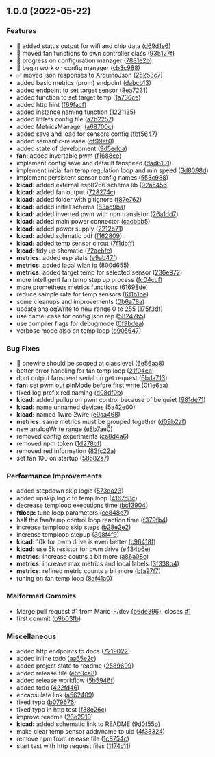 ## 1.0.0 (2022-05-22)


### Features

* :art: added status output for wifi and chip data ([d69d1e6](https://github.com/Mario-F/esp-fancontroller/commit/d69d1e6ebad522e076c9f73d800b4b001d841ded))
* :art: moved fan functions to own controller class ([935127f](https://github.com/Mario-F/esp-fancontroller/commit/935127f24fae7acba9bc1cef40f75b0bdaf1629e))
* :rocket: progress on configuration manager ([7881e2b](https://github.com/Mario-F/esp-fancontroller/commit/7881e2be0a1dddb4992f8db848023550b6f6fbee))
* :tada: begin work on config manager ([cb3c988](https://github.com/Mario-F/esp-fancontroller/commit/cb3c9884f14cba346a7c8f8f8d19c752608c9d75))
* :white_check_mark: moved json responses to ArduinoJson ([25253c7](https://github.com/Mario-F/esp-fancontroller/commit/25253c721c5412c7e3ed9f4f043d014e6bdd787b))
* added basic metrics (prom) endpoint ([dabcb13](https://github.com/Mario-F/esp-fancontroller/commit/dabcb13324245bd66e729920437ce46721af684a))
* added endpoint to set target sensor ([8ea7231](https://github.com/Mario-F/esp-fancontroller/commit/8ea723110422440d83be419283e85b96e1561a98))
* added function to set target temp ([1a736ce](https://github.com/Mario-F/esp-fancontroller/commit/1a736ce7e426682b6dfc4689cf2a2b665bd8ac39))
* added http hint ([f69facf](https://github.com/Mario-F/esp-fancontroller/commit/f69facfd5607e1c8681c1aa31448a224536f92cd))
* added instance naming function ([1221135](https://github.com/Mario-F/esp-fancontroller/commit/1221135f71680052e9a6b277e079cc185640ef04))
* added littlefs config file ([a7b2257](https://github.com/Mario-F/esp-fancontroller/commit/a7b2257ad6ee99b8aeda5d129869e67d94719fc1))
* added MetricsManager ([a68700c](https://github.com/Mario-F/esp-fancontroller/commit/a68700c6439b438ca3a5afce557c4270e2bf40d3))
* added save and load for sensors config ([fbf5647](https://github.com/Mario-F/esp-fancontroller/commit/fbf5647b08fc36d793b7092a66f029a73809f410))
* added semantic-release ([df99ef0](https://github.com/Mario-F/esp-fancontroller/commit/df99ef027b271fb344b72f5a1609033454dce289))
* added state of development ([9d5edda](https://github.com/Mario-F/esp-fancontroller/commit/9d5edda11bf2e14335f78416197fb627b56b3011))
* **fan:** added invertable pwm ([f1688ce](https://github.com/Mario-F/esp-fancontroller/commit/f1688ce9424de60b3bc60a4ed3fafacaa6be249c))
* implement config save and default fanspeed ([dad6101](https://github.com/Mario-F/esp-fancontroller/commit/dad6101de81df73105e113d472e79db4e4fe74ba))
* implement initial fan temp regulation loop and min speed ([3d8098d](https://github.com/Mario-F/esp-fancontroller/commit/3d8098d8f54da745e140aee63d695d9587b85399))
* implement persistent sensor config names ([553c988](https://github.com/Mario-F/esp-fancontroller/commit/553c988b554092a35305f27facc4c0887cbb739a))
* **kicad:** added external esp8266 schema lib ([92a5456](https://github.com/Mario-F/esp-fancontroller/commit/92a54567cf7fb0318d002e41d7b1d69032f7264d))
* **kicad:** added fan output ([728274c](https://github.com/Mario-F/esp-fancontroller/commit/728274c60731fd144802d97b685053abbf6846fc))
* **kicad:** added folder with gitignore ([f87e762](https://github.com/Mario-F/esp-fancontroller/commit/f87e7622ff89ff17e8840cf7b009b8f1a9ee78b3))
* **kicad:** added initial schema ([83ac9ba](https://github.com/Mario-F/esp-fancontroller/commit/83ac9baa391b04ac0164315ea2143bda18726259))
* **kicad:** added inverted pwm with npn transistor ([26a1dd7](https://github.com/Mario-F/esp-fancontroller/commit/26a1dd7429f6dc3bcad4b86b78ffa68bf717dd3f))
* **kicad:** added main power connector ([cacbbb5](https://github.com/Mario-F/esp-fancontroller/commit/cacbbb5a536033471374252cbc72831ff4be9d0d))
* **kicad:** added power supply ([2212b71](https://github.com/Mario-F/esp-fancontroller/commit/2212b7137a7b87f6feb7ddc53b19c53b456bd0fa))
* **kicad:** added schmatic pdf ([f162809](https://github.com/Mario-F/esp-fancontroller/commit/f1628093d51be28d57f0f11621bcca81c8a14f14))
* **kicad:** added temp sensor circut ([7f1dbff](https://github.com/Mario-F/esp-fancontroller/commit/7f1dbffcfd1cf33a3d86ea3ccafdd922216403ff))
* **kicad:** tidy up shematic ([72aebfe](https://github.com/Mario-F/esp-fancontroller/commit/72aebfe30c0013fe253f4c1a0b26db9ac45b828e))
* **metrics:** added esp stats ([e9ab47f](https://github.com/Mario-F/esp-fancontroller/commit/e9ab47f6b84f04db90c6bfbd70e5b267e7e282d8))
* **metrics:** added local wlan ip ([800d655](https://github.com/Mario-F/esp-fancontroller/commit/800d655ff1cc420984c51e188afeb5541f20c143))
* **metrics:** added target temp for selected sensor ([236e972](https://github.com/Mario-F/esp-fancontroller/commit/236e972583302a9cf2b1a0c2e3bbf6722512e1d9))
* more intelligent fan temp step up process ([fc04ccf](https://github.com/Mario-F/esp-fancontroller/commit/fc04ccf337ee6d927e31baa42326d6ce63cb6d32))
* more prometheus metrics functions ([61698de](https://github.com/Mario-F/esp-fancontroller/commit/61698de40315ce0e4a8f76d6c17465308baedcc8))
* reduce sample rate for temp sensors ([611b1be](https://github.com/Mario-F/esp-fancontroller/commit/611b1be993f6deafc19d2a1083b04f86eb20d853))
* some cleanups and improvements ([0b6a78a](https://github.com/Mario-F/esp-fancontroller/commit/0b6a78a0fc1936c3c375fe1ce348cee30e22c3b4))
* update analogWrite to new range 0 to 255 ([175f3df](https://github.com/Mario-F/esp-fancontroller/commit/175f3dfab191ccee57bab3a42f32da30c6a343cb))
* use camel case for config json rep ([58247b5](https://github.com/Mario-F/esp-fancontroller/commit/58247b5ff6fd0d7be5a7e8624a9683cd8872fb39))
* use compiler flags for debugmode ([0f9bdea](https://github.com/Mario-F/esp-fancontroller/commit/0f9bdeae562d5de2f0a3947f590119d69439b4ef))
* verbose mode also on temp loop ([d905647](https://github.com/Mario-F/esp-fancontroller/commit/d905647e5b7df2d6193a5422f1ee1f4e414c0964))


### Bug Fixes

* :bug: onewire should be scoped at classlevel ([6e56aa8](https://github.com/Mario-F/esp-fancontroller/commit/6e56aa8d7cba68047ead7d030c22d621470209cf))
* better error handling for fan temp loop ([21f04ca](https://github.com/Mario-F/esp-fancontroller/commit/21f04ca67cc4be91ace7e8c98e554b241bc966bd))
* dont output fanspeed serial on get request ([6bda713](https://github.com/Mario-F/esp-fancontroller/commit/6bda713d13f1f55256c35361e4e17e642588f5df))
* **fan:** set pwm out pinMode before first write ([0f1e6aa](https://github.com/Mario-F/esp-fancontroller/commit/0f1e6aac7f881808fc22515c3c2667ff2f65d3a7))
* fixed log prefix red naming ([d08df0b](https://github.com/Mario-F/esp-fancontroller/commit/d08df0bfed3fa54dd35a2d925051af2386fc62dd))
* **kicad:** added pullup on pwm control because of be quiet ([981de71](https://github.com/Mario-F/esp-fancontroller/commit/981de71f2e0fed5299fa35c4e5fc0835dac6b3b7))
* **kicad:** name unnamed devices ([5a42e00](https://github.com/Mario-F/esp-fancontroller/commit/5a42e00d646533ecb777d8db2e6bd64940316bd0))
* **kicad:** named 1wire 2wire ([e9aa468](https://github.com/Mario-F/esp-fancontroller/commit/e9aa468d45ad9fc5eb63f770fa921a602983499f))
* **metrics:** same metrics must be grouped together ([d09b2af](https://github.com/Mario-F/esp-fancontroller/commit/d09b2af51830947a46fd3a2c87188bcbf86301f2))
* new analogWrite range ([e8b7ae0](https://github.com/Mario-F/esp-fancontroller/commit/e8b7ae0d83d044cb6ae39f36f4ba91f76c160dde))
* removed config experiments ([ca8d4a6](https://github.com/Mario-F/esp-fancontroller/commit/ca8d4a61507584ef3b6bec8f546107f102cf05ec))
* removed npm token ([1d278bf](https://github.com/Mario-F/esp-fancontroller/commit/1d278bfd86c962d916e0bf549578e191fc670725))
* removed red information ([83fc22a](https://github.com/Mario-F/esp-fancontroller/commit/83fc22a5f7d8f52d4305196af53a6f04772fbc9e))
* set fan 100 on startup ([58582a7](https://github.com/Mario-F/esp-fancontroller/commit/58582a7da4e4741b02118bc7189db2b4cb57d073))


### Performance Improvements

* added stepdown skip logic ([573da23](https://github.com/Mario-F/esp-fancontroller/commit/573da23bdc4ef04f71551cb3e945672d82c49853))
* added upskip logic to temp loop ([4167d8c](https://github.com/Mario-F/esp-fancontroller/commit/4167d8c7f0df4405432836d8e732e8a1357903fd))
* decrease temploop executions time ([bc13904](https://github.com/Mario-F/esp-fancontroller/commit/bc13904521261b8f1816e53be4dcb81c1834cb8a))
* **ftloop:** tune loop parameters ([cc848d7](https://github.com/Mario-F/esp-fancontroller/commit/cc848d74841e2cc2d2832cb6d07dde3b384d7da2))
* half the fan/temp control loop reaction time ([f379fb4](https://github.com/Mario-F/esp-fancontroller/commit/f379fb4bdade02c73c010f61dc7ad72154fd4579))
* increase temploop skip steps ([b28e2e2](https://github.com/Mario-F/esp-fancontroller/commit/b28e2e26d1c6aba5d49191fd84d1656459b995bf))
* increase temploop stepup ([398f4f9](https://github.com/Mario-F/esp-fancontroller/commit/398f4f99a2e885a4dad41391c710591f2238b3ec))
* **kicad:** 10k for pwm drive is even better ([c96418f](https://github.com/Mario-F/esp-fancontroller/commit/c96418fe368e2168c504c7a671e7fd5139427dff))
* **kicad:** use 5k resistor for pwm drive ([e434b6e](https://github.com/Mario-F/esp-fancontroller/commit/e434b6e438437f11f2603b056cf54fcf6df095ef))
* **metrics:** increase coutns a bit more ([a86a08c](https://github.com/Mario-F/esp-fancontroller/commit/a86a08c53f9c541a6502b1b4efb281b71589ffff))
* **metrics:** increase max metrics and local labels ([3f338b4](https://github.com/Mario-F/esp-fancontroller/commit/3f338b47956a25fc4fd0f9a492159fc6ab32e953))
* **metrics:** refined metric counts a bit more ([bfa97f7](https://github.com/Mario-F/esp-fancontroller/commit/bfa97f77fad216ddb7b7062867010b00565ae08d))
* tuning on fan temp loop ([8af41a0](https://github.com/Mario-F/esp-fancontroller/commit/8af41a02293addf9e3793e6ae17d0f5d5b3bacc3))


### Malformed Commits

* Merge pull request #1 from Mario-F/dev ([b6de396](https://github.com/Mario-F/esp-fancontroller/commit/b6de396a8fa3e6eefd36493818517a7a5db2e971)), closes [#1](https://github.com/Mario-F/esp-fancontroller/issues/1)
* first commit ([b9b03fb](https://github.com/Mario-F/esp-fancontroller/commit/b9b03fb065cffcc9b10f9b39b48116efde4b4a15))


### Miscellaneous

* added http endpoints to docs ([7219022](https://github.com/Mario-F/esp-fancontroller/commit/72190224dd2d3a3f97371eb4605cf23a8dfabfb9))
* added inline todo ([aa65e2c](https://github.com/Mario-F/esp-fancontroller/commit/aa65e2c744604454cef01be23bca90033cf55259))
* added project state to readme ([2589699](https://github.com/Mario-F/esp-fancontroller/commit/25896990bccbe5ba9715cdb9f8fb9eb24c5dc5f3))
* added release file ([e5f0ce8](https://github.com/Mario-F/esp-fancontroller/commit/e5f0ce801c74eb71eece4cae0100ce341395aaa4))
* added release workflow ([5b5946f](https://github.com/Mario-F/esp-fancontroller/commit/5b5946fe9a20f421423898cdd153957a676c4b81))
* added todo ([422fd46](https://github.com/Mario-F/esp-fancontroller/commit/422fd461d4f93397416edbdf6056ae8394693b0e))
* encapsulate link ([a562409](https://github.com/Mario-F/esp-fancontroller/commit/a562409d1e9a2e01ee5ea788884a28e16fdaec54))
* fixed typo ([b079676](https://github.com/Mario-F/esp-fancontroller/commit/b07967676a4c32589cbe83d6484051b36c4836c7))
* fixed typo in http test ([f38e26c](https://github.com/Mario-F/esp-fancontroller/commit/f38e26cb24b00a106287dbc378ca5f8f9ce4458f))
* improve readme ([23e2910](https://github.com/Mario-F/esp-fancontroller/commit/23e2910bf19375d5f55b045ba9354fb75e2ec780))
* **kicad:** added schematic link to README ([9d0f55b](https://github.com/Mario-F/esp-fancontroller/commit/9d0f55bf6c6592fdc2a16da5a235d2c676b18b29))
* make clear temp sensor addr/name to uid ([4f38324](https://github.com/Mario-F/esp-fancontroller/commit/4f383243a86daf0a052ce7ca790864abf845e347))
* remove npm from release file ([1c8754c](https://github.com/Mario-F/esp-fancontroller/commit/1c8754c9388a3e16d8444603b448ddab5af91e29))
* start test with http request files ([1174c11](https://github.com/Mario-F/esp-fancontroller/commit/1174c112fc4abf43c0d3594499cad9f7885e5b8c))
